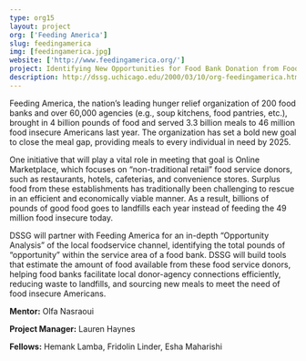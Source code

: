 ```yaml
---
type: org15
layout: project
org: ['Feeding America']
slug: feedingamerica
img: [feedingamerica.jpg]
website: ['http://www.feedingamerica.org/']
project: Identifying New Opportunities for Food Bank Donation from Food Service Retail
description: http://dssg.uchicago.edu/2000/03/10/org-feedingamerica.html
---
```


<p>Feeding America, the nation’s leading hunger relief organization of 200 food banks and over 60,000 agencies (e.g., soup kitchens, food pantries, etc.), brought in 4 billion pounds of food and served 3.3 billion meals to 46 million food insecure Americans last year. The organization has set a bold new goal to close the meal gap, providing meals to every individual in need by 2025.</p>

<p>One initiative that will play a vital role in meeting that goal is Online Marketplace, which focuses on “non-traditional retail” food service donors, such as restaurants, hotels, cafeterias, and convenience stores. Surplus food from these establishments has traditionally been challenging to rescue in an efficient and economically viable manner. As a result, billions of pounds of good food goes to landfills each year instead of feeding the 49 million food insecure today.</p>

<p>DSSG will partner with Feeding America for an in-depth “Opportunity Analysis” of the local foodservice channel, identifying the total pounds of “opportunity” within the service area of a food bank. DSSG will build tools that estimate the amount of food available from these food service donors, helping food banks facilitate local donor-agency connections efficiently, reducing waste to landfills, and sourcing new meals to meet the need of food insecure Americans.</p> 

<p><b>Mentor:</b> Olfa Nasraoui

<p><b>Project Manager:</b> Lauren Haynes

<p><b>Fellows:</b> Hemank Lamba, Fridolin Linder, Esha Maharishi
